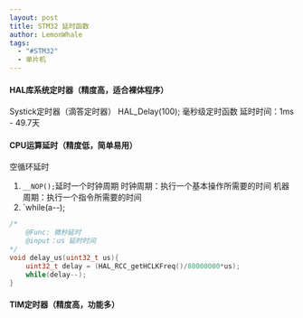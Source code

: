 ```yaml
---
layout: post
title: STM32 延时函数
author: LemonWhale
tags:
  - "#STM32"
  - 单片机
---
```

#### HAL库系统定时器（精度高，适合裸体程序）
Systick定时器（滴答定时器）
HAL_Delay(100); 毫秒级定时函数 
延时时间：1ms - 49.7天
#### CPU运算延时（精度低，简单易用）
空循环延时
1. `__NOP();`延时一个时钟周期
	时钟周期：执行一个基本操作所需要的时间
	机器周期：执行一个指令所需要的时间
1. `while(a--); 
```C
/*
	@Func: 微秒延时
	@input：us 延时时间
*/
void delay_us(uint32_t us){
	uint32_t delay = (HAL_RCC_getHCLKFreq()/80000000*us);
	while(delay--);
}
```  



#### TIM定时器（精度高，功能多）